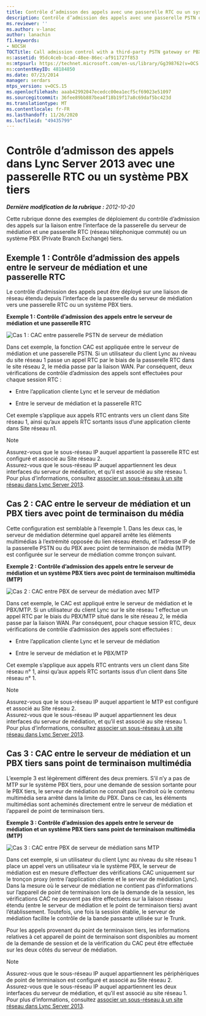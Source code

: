```yaml
---
title: Contrôle d’admisson des appels avec une passerelle RTC ou un système PBX tiers
description: Contrôle d’admission des appels avec une passerelle PSTN ou un PBX tiers.
ms.reviewer: ''
ms.author: v-lanac
author: lanachin
f1.keywords:
- NOCSH
TOCTitle: Call admission control with a third-party PSTN gateway or PBX
ms:assetid: 95dc4ceb-bcad-48ee-86ec-af911727f853
ms:mtpsurl: https://technet.microsoft.com/en-us/library/Gg398762(v=OCS.15)
ms:contentKeyID: 48184850
ms.date: 07/23/2014
manager: serdars
mtps_version: v=OCS.15
ms.openlocfilehash: aaab42992047ecedcc00ea1ecf5cf69023e51097
ms.sourcegitcommit: 36fee89bb887bea4f18b19f17a8c69daf5bc423d
ms.translationtype: MT
ms.contentlocale: fr-FR
ms.lasthandoff: 11/26/2020
ms.locfileid: "49435799"
---
```

# <a name="call-admission-control-in-lync-server-2013-with-a-third-party-pstn-gateway-or-pbx"></a>Contrôle d’admisson des appels dans Lync Server 2013 avec une passerelle RTC ou un système PBX tiers

<div data-xmlns="http://www.w3.org/1999/xhtml">

<div class="topic" data-xmlns="http://www.w3.org/1999/xhtml" data-msxsl="urn:schemas-microsoft-com:xslt" data-cs="https://msdn.microsoft.com/">

<div data-asp="https://msdn2.microsoft.com/asp">



</div>

<div id="mainSection">

<div id="mainBody">

<span> </span>

_**Dernière modification de la rubrique :** 2012-10-20_

Cette rubrique donne des exemples de déploiement du contrôle d’admission des appels sur la liaison entre l’interface de la passerelle du serveur de médiation et une passerelle RTC (réseau téléphonique commuté) ou un système PBX (Private Branch Exchange) tiers.

<div>

## <a name="case-1-cac-between-the-mediation-server-and-a-pstn-gateway"></a>Exemple 1 : Contrôle d’admission des appels entre le serveur de médiation et une passerelle RTC

Le contrôle d’admission des appels peut être déployé sur une liaison de réseau étendu depuis l’interface de la passerelle du serveur de médiation vers une passerelle RTC ou un système PBX tiers.

**Exemple 1 : Contrôle d’admission des appels entre le serveur de médiation et une passerelle RTC**

![Cas 1 : CAC entre passerelle PSTN de serveur de médiation](images/Gg398762.4bebf9ee-2732-4ea6-bbe5-0269b2903d8c(OCS.15).jpg "Cas 1 : CAC entre passerelle PSTN de serveur de médiation")

Dans cet exemple, la fonction CAC est appliquée entre le serveur de médiation et une passerelle PSTN. Si un utilisateur du client Lync au niveau du site réseau 1 passe un appel RTC par le biais de la passerelle RTC dans le site réseau 2, le média passe par la liaison WAN. Par conséquent, deux vérifications de contrôle d’admission des appels sont effectuées pour chaque session RTC :

  - Entre l’application cliente Lync et le serveur de médiation

  - Entre le serveur de médiation et la passerelle RTC

Cet exemple s’applique aux appels RTC entrants vers un client dans Site réseau 1, ainsi qu’aux appels RTC sortants issus d’une application cliente dans Site réseau n1.

<div>


> [!NOTE]
> Assurez-vous que le sous-réseau IP auquel appartient la passerelle RTC est configuré et associé au Site réseau 2.<BR>Assurez-vous que le sous-réseau IP auquel appartiennent les deux interfaces du serveur de médiation, et qu’il est associé au site réseau 1.<BR>Pour plus d’informations, consultez <A href="lync-server-2013-associate-a-subnet-with-a-network-site.md">associer un sous-réseau à un site réseau dans Lync Server 2013</A>.



</div>

</div>

<div>

## <a name="case-2-cac-between-the-mediation-server-and-a-third-party-pbx-with-media-termination-point"></a>Cas 2 : CAC entre le serveur de médiation et un PBX tiers avec point de terminaison du média

Cette configuration est semblable à l’exemple 1. Dans les deux cas, le serveur de médiation détermine quel appareil arrête les éléments multimédias à l’extrémité opposée du lien réseau étendu, et l’adresse IP de la passerelle PSTN ou du PBX avec point de terminaison de média (MTP) est configurée sur le serveur de médiation comme tronçon suivant.

**Exemple 2 : Contrôle d’admission des appels entre le serveur de médiation et un système PBX tiers avec point de terminaison multimédia (MTP)**

![Cas 2 : CAC entre PBX de serveur de médiation avec MTP](images/Gg398762.1c0b5263-c053-4cca-842f-85dd670760c8(OCS.15).jpg "Cas 2 : CAC entre PBX de serveur de médiation avec MTP")

Dans cet exemple, le CAC est appliqué entre le serveur de médiation et le PBX/MTP. Si un utilisateur du client Lync sur le site réseau 1 effectue un appel RTC par le biais du PBX/MTP situé dans le site réseau 2, le média passe par la liaison WAN. Par conséquent, pour chaque session RTC, deux vérifications de contrôle d’admission des appels sont effectuées :

  - Entre l’application cliente Lync et le serveur de médiation

  - Entre le serveur de médiation et le PBX/MTP

Cet exemple s’applique aux appels RTC entrants vers un client dans Site réseau n° 1, ainsi qu’aux appels RTC sortants issus d’un client dans Site réseau n° 1.

<div>


> [!NOTE]
> Assurez-vous que le sous-réseau IP auquel appartient le MTP est configuré et associé au Site réseau 2.<BR>Assurez-vous que le sous-réseau IP auquel appartiennent les deux interfaces du serveur de médiation, et qu’il est associé au site réseau 1.<BR>Pour plus d’informations, consultez <A href="lync-server-2013-associate-a-subnet-with-a-network-site.md">associer un sous-réseau à un site réseau dans Lync Server 2013</A>.



</div>

</div>

<div>

## <a name="case-3-cac-between-the-mediation-server-and-a-third-party-pbx-without-a-media-termination-point"></a>Cas 3 : CAC entre le serveur de médiation et un PBX tiers sans point de terminaison multimédia

L’exemple 3 est légèrement différent des deux premiers. S’il n’y a pas de MTP sur le système PBX tiers, pour une demande de session sortante pour le PBX tiers, le serveur de médiation ne connaît pas l’endroit où le contenu multimédia sera arrêté dans la limite du PBX. Dans ce cas, les éléments multimédias sont acheminés directement entre le serveur de médiation et l’appareil de point de terminaison tiers.

**Exemple 3 : Contrôle d’admission des appels entre le serveur de médiation et un système PBX tiers sans point de terminaison multimédia (MTP)**

![Cas 3 : CAC entre PBX de serveur de médiation sans MTP](images/Gg398762.f4bcf800-3a68-4037-bb3f-adb2fdf50d32(OCS.15).jpg "Cas 3 : CAC entre PBX de serveur de médiation sans MTP")

Dans cet exemple, si un utilisateur du client Lync au niveau du site réseau 1 place un appel vers un utilisateur via le système PBX, le serveur de médiation est en mesure d’effectuer des vérifications CAC uniquement sur le tronçon proxy (entre l’application cliente et le serveur de médiation Lync). Dans la mesure où le serveur de médiation ne contient pas d’informations sur l’appareil de point de terminaison lors de la demande de la session, les vérifications CAC ne peuvent pas être effectuées sur la liaison réseau étendu (entre le serveur de médiation et le point de terminaison tiers) avant l’établissement. Toutefois, une fois la session établie, le serveur de médiation facilite le contrôle de la bande passante utilisée sur le Trunk.

Pour les appels provenant du point de terminaison tiers, les informations relatives à cet appareil de point de terminaison sont disponibles au moment de la demande de session et de la vérification du CAC peut être effectuée sur les deux côtés du serveur de médiation.

<div>


> [!NOTE]
> Assurez-vous que le sous-réseau IP auquel appartiennent les périphériques de point de terminaison est configuré et associé au Site réseau 2.<BR>Assurez-vous que le sous-réseau IP auquel appartiennent les deux interfaces du serveur de médiation, et qu’il est associé au site réseau 1.<BR>Pour plus d’informations, consultez <A href="lync-server-2013-associate-a-subnet-with-a-network-site.md">associer un sous-réseau à un site réseau dans Lync Server 2013</A>.



</div>

</div>

</div>

<span> </span>

</div>

</div>

</div>

